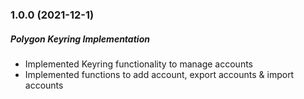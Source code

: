 ### 1.0.0 (2021-12-1)

##### Polygon Keyring Implementation

- Implemented Keyring functionality to manage accounts 
- Implemented functions to add account, export accounts & import accounts

